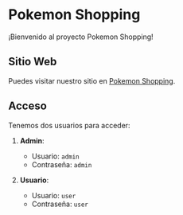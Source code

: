 # Pokemon Shopping

¡Bienvenido al proyecto Pokemon Shopping!

## Sitio Web
Puedes visitar nuestro sitio en [Pokemon Shopping](https://pokemonshopping.azurewebsites.net/index.html).

## Acceso

Tenemos dos usuarios para acceder:

1. **Admin**:
   - Usuario: `admin`
   - Contraseña: `admin`

2. **Usuario**:
   - Usuario: `user`
   - Contraseña: `user`
